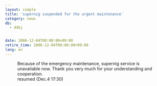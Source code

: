 ```yaml
---
layout: simple
title: 'supernig suspended for the urgent maintenance'
category: news
db:
  - ddbj


date: 2006-12-04T00:00:00+09:00
retire_time: 2006-12-04T00:00:00+09:00
lang: en
---
```


<dd>Because of the emergency maintenance, supernig service is unavailable now. Thank you very much for your understanding and cooperation.
<dd><span class="icon_d-triangle">resumed (Dec.4 17:30)</span></dd>
</dd>
